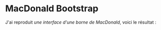 # MacDonald Bootstrap

J'ai reproduit *une interface d'une borne de MacDonald*, voici le résultat : 
<a href="https://zupimages.net/viewer.php?id=20/34/q486.png"><img src="https://zupimages.net/up/20/34/q486.png" alt="" /></a>
